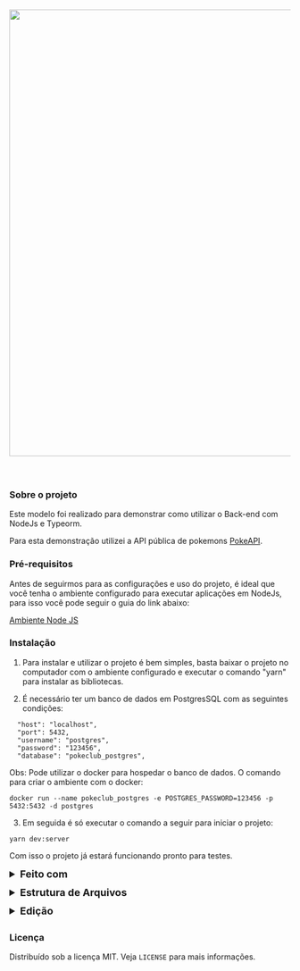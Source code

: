 <h1 align="center">
<img  src="https://i.ibb.co/vYcqjPL/Dashboard.png" width="800"/>
</h1>
<br />

### Sobre o projeto

Este modelo foi realizado para demonstrar como utilizar o Back-end com NodeJs e Typeorm.

Para esta demonstração utilizei a API pública de pokemons [PokeAPI](https://pokeapi.co/docs/v2).

### Pré-requisitos

Antes de seguirmos para as configurações e uso do projeto, é ideal que você tenha o ambiente configurado para executar aplicações em NodeJs, para isso você pode seguir o guia do link abaixo:

[Ambiente Node JS](https://nodejs.org/en/)

### Instalação

1. Para instalar e utilizar o projeto é bem simples, basta baixar o projeto no computador com o ambiente configurado e executar o comando "yarn" para instalar as bibliotecas.

2. É necessário ter um banco de dados em PostgresSQL com as seguintes condições:

```
  "host": "localhost",
  "port": 5432,
  "username": "postgres",
  "password": "123456",
  "database": "pokeclub_postgres",
```

Obs: Pode utilizar o docker para hospedar o banco de dados. O comando para criar o ambiente com o docker:

```
docker run --name pokeclub_postgres -e POSTGRES_PASSWORD=123456 -p 5432:5432 -d postgres
```

3. Em seguida é só executar o comando a seguir para iniciar o projeto:

```
yarn dev:server
```

Com isso o projeto já estará funcionando pronto para testes.

<details style="margin:8px 0">
<summary style="font-size: 18px; font-weight: bold; margin: 4px 0">Feito com</summary>
<section>
AS tecnologias usadas para fazer essa template:

- [NodeJs](https://nodejs.org/en/) - Node.js é um software de código aberto, multiplataforma, baseado no interpretador V8 do Google e que permite a execução de códigos JavaScript fora de um navegador web;
- [TypeOrm](https://typeorm.io) - Devido a esse distanciamento de paradigmas entre a Aplicação OOP e a Base de Dados Relacional, surgiu conceito de ORM, Object-Relational Mapping, que atua como um intermediador entre as duas frentes, mapeando os objetos e entidades da Aplicação para a Base de Dados, ou vice e versa;
- [Swagger](https://swagger.io) - Swagger é uma linguagem de descrição de interface para descrever APIs RESTful expressas usando JSON;
- [Postgres](https://pgsql.io/) - PostgreSQL é um sistema gerenciador de banco de dados objeto relacional, desenvolvido como projeto de código aberto;
- [Axios](https://github.com/axios/axios) - O Axios é um cliente HTTP baseado em Promises para Browser e NodeJS;
- [Prettier](https://prettier.io/) - O Prettier atualiza seu código automaticamente seguindo os padrões que você quiser toda vez salva o arquivo;
- [EditorConfig](https://editorconfig.org/) - O EditorConfig é um formatador de arquivos e coleções em forma de Plugin para Editores de código/texto com o objetivo de manter um padrão de código consistente entre diferentes editores, IDE's ou ambientes;

</section>
</details>

<details style="margin:8px 0">

<summary style="font-size: 18px; font-weight: bold; margin: 4px 0">Estrutura de Arquivos</summary>
<section>
A estrutura de arquivos está da seguinte maneira:

```bash
YourApp
├── src/
│   ├── config/
│   │   └── api.ts
│   │   └── auth.ts
│   ├── database/
│   │   └── migrations
│   │   └── index.ts
│   ├── errors/
│   │   ├── AppError.ts
│   ├── middleware/
│   │   └── ensureAuthenticated.ts
│   ├── models/
│   │   ├── Users.ts
│   ├── routes/
│   │   ├── index.ts
│   │   ├── pokemon.routes.ts
│   │   ├── session.routes.ts
│   │   ├── users.routes.ts
│   ├── service/
│   │   ├── CreateSessionService.ts
│   │   ├── CreateUsersService.ts
│   ├── server.ts
│   ├── swagger_output.json
├── .editorconfig
├── .gitattributes
├── .gitignore
├── .prettierrc.js
├── swagger.js
├── commitlint.config.js
├── package.json
└── tsconfig.json
```

</section>
</details>

<details style="margin:8px 0">
<summary style="font-size: 18px; font-weight: bold; margin: 4px 0">Edição</summary>
<section>
Nesta seção haverão instruções caso você queira editar o template, explicando para que os diretórios são utilizados e também os arquivos de configuração.

- **src** - Diretório contendo todos os arquivos da aplicação, é criado um diretório `src` para que o código da aplicação possa ser isolado em um diretório e facilmente portado para outros projetos, se necessário;

  - **config** - Diretório para armazenar arquivos de configuração da aplicação;

  - **database** - Diretório onde ficam as migrations e direcionamentos do banco de dados;

  - **errors** - Diretório onde serão criados os arquivos de tratativa de erros;

  - **middlewares** - Diretório onde serão criados os arquivos de middlewares;

  - **models** - Diretório onde será criada todos os modelos do banco de dados.

  - **routes** - Diretório onde são criadas e configuradas as rotas da aplicação.

  - **service** - Diretório onde são criadas as services da aplicação.

  - **swagger_output.json** - Arquivo gerado pelo swagger para apresentar a documentação da API;

  - **server.ts** - Arquivo responsável por centralizar o código do diretório `src` , nele é configurado o uso das `rotas`, a porta e o host da aplicação;

- **.editorconfig** - Arquivo destinado à configuração do plugin Editor Config, que padroniza algumas configurações para o editor em diferentes ambientes;

- **.eslintrc.json** - Arquivo de configuração do ESLint, é nele que são inseridas as regras e configurações de Linting do projeto, tal como a configuração do Resolver para o Babel Plugin Root Import e configuração da variável global `__DEV__` ;

- **commitlint.config.js** - Arquivo que configura o commitizen para padronização dos commits;

- **tsconfig.json** - Arquivo de configuração do TypeScript no Editor, ele é o responsável por ativar o Auto Complete de códigos TypeScript na aplicação;

- **swagger.js** - Arquivo de configuração do Swagger, nele o comando para criação do swagger é configurado;

- **package.json** - Diferente dos projetos comuns, esse arquivo tem as configurações necessárias para a publicação do Template no NPM, para saber mais sobre isso veja a seção abaixo.
</section>
</details>

<!-- <p style="font-size: 18px; font-weight: bold; margin: 4px 0">Licença</p> -->

### Licença

Distribuído sob a licença MIT. Veja `LICENSE` para mais informações.

<!-- <p style="font-size: 14px; font-weight: bold; margin-top: 48px">Agradecemos por visitar nossa template :D </p> -->
